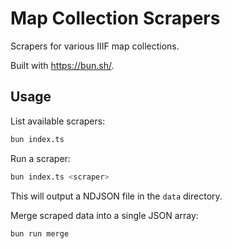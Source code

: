# Map Collection Scrapers

Scrapers for various IIIF map collections.

Built with https://bun.sh/.

## Usage

List available scrapers:

```sh
bun index.ts
```

Run a scraper:

```sh
bun index.ts <scraper>
```

This will output a NDJSON file in the `data` directory.

Merge scraped data into a single JSON array:

```sh
bun run merge
```
